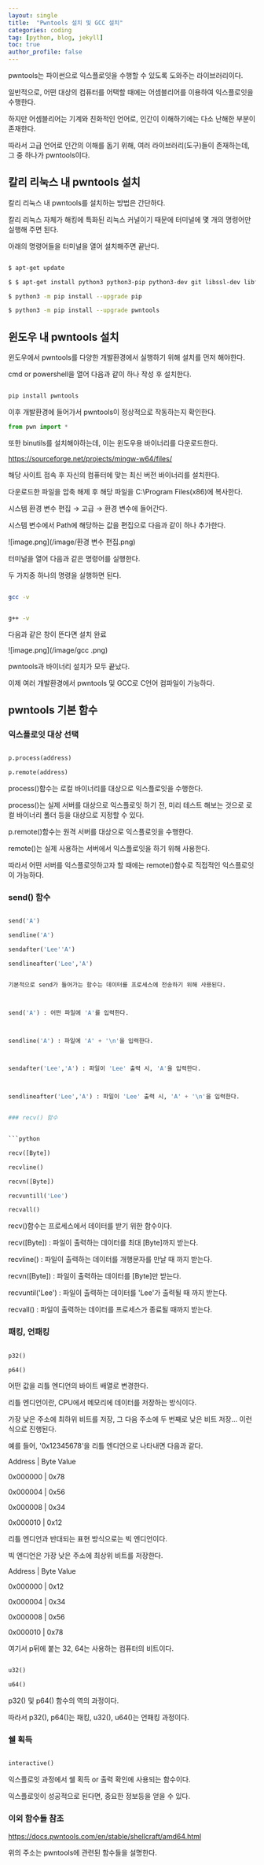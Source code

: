 ```yaml
---
layout: single
title:  "Pwntools 설치 및 GCC 설치"
categories: coding
tag: [python, blog, jekyll]
toc: true
author_profile: false
---
```


<head>
  <style>
    table.dataframe {
      white-space: normal;
      width: 100%;
      height: 240px;
      display: block;
      overflow: auto;
      font-family: Arial, sans-serif;
      font-size: 0.9rem;
      line-height: 20px;
      text-align: center;
      border: 0px !important;
    }

    table.dataframe th {
      text-align: center;
      font-weight: bold;
      padding: 8px;
    }

    table.dataframe td {
      text-align: center;
      padding: 8px;
    }

    table.dataframe tr:hover {
      background: #b8d1f3; 
    }

    .output_prompt {
      overflow: auto;
      font-size: 0.9rem;
      line-height: 1.45;
      border-radius: 0.3rem;
      -webkit-overflow-scrolling: touch;
      padding: 0.8rem;
      margin-top: 0;
      margin-bottom: 15px;
      font: 1rem Consolas, "Liberation Mono", Menlo, Courier, monospace;
      color: $code-text-color;
      border: solid 1px $border-color;
      border-radius: 0.3rem;
      word-break: normal;
      white-space: pre;
    }

  .dataframe tbody tr th:only-of-type {
      vertical-align: middle;
  }

  .dataframe tbody tr th {
      vertical-align: top;
  }

  .dataframe thead th {
      text-align: center !important;
      padding: 8px;
  }

  .page__content p {
      margin: 0 0 0px !important;
  }

  .page__content p > strong {
    font-size: 0.8rem !important;
  }

  </style>
</head>


pwntools는 파이썬으로 익스플로잇을 수행할 수 있도록 도와주는 라이브러리이다.



일반적으로, 어떤 대상의 컴퓨터를 어택할 때에는 어셈블리어를 이용하여 익스플로잇을 수행한다.



하지만 어셈블리어는 기계와 친화적인 언어로, 인간이 이해하기에는 다소 난해한 부분이 존재한다.



따라서 고급 언어로 인간의 이해를 돕기 위해, 여러 라이브러리(도구)들이 존재하는데, 그 중 하나가 pwntools이다.


## 칼리 리눅스 내 pwntools 설치


칼리 리눅스 내 pwntools를 설치하는 방법은 간단하다.



칼리 리눅스 자체가 해킹에 특화된 리눅스 커널이기 때문에 터미널에 몇 개의 명령어만 실행해 주면 된다.


아래의 명령어들을 터미널을 열어 설치해주면 끝난다.


```bash

$ apt-get update

$ $ apt-get install python3 python3-pip python3-dev git libssl-dev libffi-dev build-essential

$ python3 -m pip install --upgrade pip

$ python3 -m pip install --upgrade pwntools

```


## 윈도우 내 pwntools 설치


윈도우에서 pwntools를 다양한 개발환경에서 실행하기 위해 설치를 먼저 해야한다.



cmd or powershell을 열어 다음과 같이 하나 작성 후 설치한다.


```bash

pip install pwntools

```


이후 개발환경에 들어가서 pwntools이 정상적으로 작동하는지 확인한다.



```python
from pwn import *
```

또한 binutils를 설치해야하는데, 이는 윈도우용 바이너리를 다운로드한다.



https://sourceforge.net/projects/mingw-w64/files/



해당 사이트 접속 후 자신의 컴퓨터에 맞는 최신 버전 바이너리를 설치한다.


다운로드한 파일을 압축 해제 후 해당 파일을 C:\Program Files(x86)에 복사한다.


시스템 환경 변수 편집 → 고급 → 환경 변수에 들어간다.



시스템 변수에서 Path에 해당하는 값을 편집으로 다음과 같이 하나 추가한다.


![image.png](/image/환경 변수 편집.png)


터미널을 열어 다음과 같은 명령어를 실행한다.



두 가지중 하나의 명령을 실행하면 된다.


```bash

gcc -v

```


```bash

g++ -v

```


다음과 같은 창이 뜬다면 설치 완료

![image.png](/image/gcc .png)

pwntools과 바이너리 설치가 모두 끝났다.



이제 여러 개발환경에서 pwntools 및 GCC로 C언어 컴파일이 가능하다.


## pwntools 기본 함수


### 익스플로잇 대상 선택


```python

p.process(address)

p.remote(address)

```


process()함수는 로컬 바이너리를 대상으로 익스플로잇을 수행한다.



process()는 실제 서버를 대상으로 익스플로잇 하기 전, 미리 테스트 해보는 것으로 로컬 바이너리 폴더 등을 대상으로 지정할 수 있다.



p.remote()함수는 원격 서버를 대상으로 익스플로잇을 수행한다.



remote()는 실제 사용하는 서버에서 익스플로잇을 하기 위해 사용한다.



따라서 어떤 서버를 익스플로잇하고자 할 때에는 remote()함수로 직접적인 익스플로잇이 가능하다.



### send() 함수


```python

send('A')

sendline('A')

sendafter('Lee''A')

sendlineafter('Lee','A')


기본적으로 send가 들어가는 함수는 데이터를 프로세스에 전송하기 위해 사용된다.



send('A') : 어떤 파일에 'A'를 입력한다.



sendline('A') : 파일에 'A' + '\n'을 입력한다.



sendafter('Lee','A') : 파일이 'Lee' 출력 시, 'A'을 입력한다.



sendlineafter('Lee','A') : 파일이 'Lee' 출력 시, 'A' + '\n'을 입력한다.


### recv() 함수


```python

recv([Byte])

recvline()

recvn([Byte])

recvuntill('Lee')

recvall()

```



recv()함수는 프로세스에서 데이터를 받기 위한 함수이다.



recv([Byte]) : 파일이 출력하는 데이터를 최대 [Byte]까지 받는다.



recvline() : 파일이 출력하는 데이터를 개행문자를 만날 때 까지 받는다.



recvn([Byte]) : 파일이 출력하는 데이터를 [Byte]만 받는다.



recvuntil('Lee') : 파일이 출력하는 데이터를 'Lee'가 출력될 때 까지 받는다.



recvall() : 파일이 출력하는 데이터를 프로세스가 종료될 때까지 받는다.


### 패킹, 언패킹


```python

p32()

p64()

```


어떤 값을 리틀 엔디언의 바이트 배열로 변경한다.



리틀 엔디언이란, CPU에서 메모리에 데이터를 저장하는 방식이다.



가장 낮은 주소에 최하위 비트를 저장, 그 다음 주소에 두 번째로 낮은 비트 저장... 이런 식으로 진행된다.



예를 들어, '0x12345678'을 리틀 엔디언으로 나타내면 다음과 같다.



Address     |   Byte Value



0x000000    |   0x78



0x000004    |   0x56



0x000008    |   0x34



0x000010    |   0x12





리틀 엔디언과 반대되는 표현 방식으로는 빅 엔디언이다.



빅 엔디언은 가장 낮은 주소에 최상위 비트를 저장한다.



Address     |   Byte Value



0x000000    |   0x12



0x000004    |   0x34



0x000008    |   0x56



0x000010    |   0x78



여기서 p뒤에 붙는 32, 64는 사용하는 컴퓨터의 비트이다.



```python

u32()

u64()

```


p32() 및 p64() 함수의 역의 과정이다.



따라서 p32(), p64()는 패킹, u32(), u64()는 언패킹 과정이다.


### 쉘 획득


```python

interactive()

```


익스플로잇 과정에서 쉘 획득 or 출력 확인에 사용되는 함수이다.



익스플로잇이 성공적으로 된다면, 중요한 정보등을 얻을 수 있다.


### 이외 함수들 참조


https://docs.pwntools.com/en/stable/shellcraft/amd64.html



위의 주소는 pwntools에 관련된 함수들을 설명한다.

